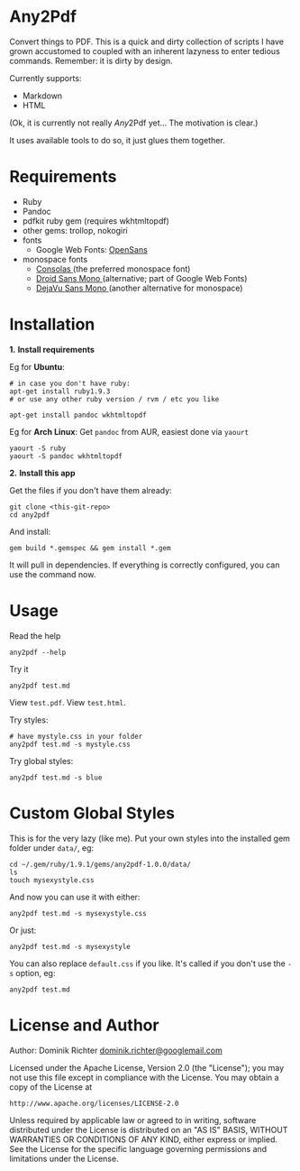 Any2Pdf
========

Convert things to PDF. This is a quick and dirty collection of scripts I have grown accustomed to coupled with an inherent lazyness to enter tedious commands. Remember: it is dirty by design.

Currently supports:

* Markdown
* HTML

(Ok, it is currently not really *Any*2Pdf yet... The motivation is clear.)

It uses available tools to do so, it just glues them together.

Requirements
============

* Ruby
* Pandoc
* pdfkit ruby gem (requires wkhtmltopdf)
* other gems: trollop, nokogiri
* fonts
    * Google Web Fonts: [ OpenSans ]( http://www.google.com/webfonts/specimen/Open+Sans )
* monospace fonts
    * [ Consolas ]( http://www.ascenderfonts.com/font/consolas-regular.aspx ) (the preferred monospace font)
    * [ Droid Sans Mono ]( http://www.google.com/webfonts/specimen/Droid+Sans+Mono ) (alternative; part of Google Web Fonts)
    * [ DejaVu Sans Mono ]( http://dejavu-fonts.org/wiki/Main_Page ) (another alternative for monospace)

Installation
============

**1.** **Install requirements**

Eg for **Ubuntu**:

    # in case you don't have ruby:
    apt-get install ruby1.9.3
    # or use any other ruby version / rvm / etc you like

    apt-get install pandoc wkhtmltopdf

Eg for **Arch Linux**: Get `pandoc` from AUR, easiest done via `yaourt`

    yaourt -S ruby
    yaourt -S pandoc wkhtmltopdf

**2.** **Install this app**

Get the files if you don't have them already:

    git clone <this-git-repo>
    cd any2pdf

And install:

    gem build *.gemspec && gem install *.gem

It will pull in dependencies. If everything is correctly configured, you can use the command now.


Usage
=====

Read the help

    any2pdf --help

Try it

    any2pdf test.md

View `test.pdf`. View `test.html`.

Try styles:

    # have mystyle.css in your folder
    any2pdf test.md -s mystyle.css

Try global styles:

    any2pdf test.md -s blue


Custom Global Styles
====================

This is for the very lazy (like me). Put your own styles into the installed gem folder under `data/`, eg:

    cd ~/.gem/ruby/1.9.1/gems/any2pdf-1.0.0/data/
    ls
    touch mysexystyle.css

And now you can use it with either:

    any2pdf test.md -s mysexystyle.css

Or just:

    any2pdf test.md -s mysexystyle

You can also replace `default.css` if you like. It's called if you don't use the `-s` option, eg:

    any2pdf test.md


License and Author
==================
Author: Dominik Richter <dominik.richter@googlemail.com>

Licensed under the Apache License, Version 2.0 (the "License");
you may not use this file except in compliance with the License.
You may obtain a copy of the License at

    http://www.apache.org/licenses/LICENSE-2.0

Unless required by applicable law or agreed to in writing, software
distributed under the License is distributed on an "AS IS" BASIS,
WITHOUT WARRANTIES OR CONDITIONS OF ANY KIND, either express or implied.
See the License for the specific language governing permissions and
limitations under the License.
